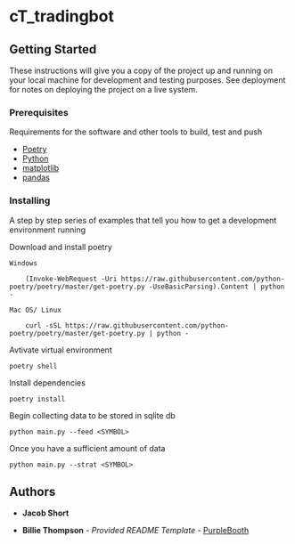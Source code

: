 # cT_tradingbot




## Getting Started

These instructions will give you a copy of the project up and running on
your local machine for development and testing purposes. See deployment
for notes on deploying the project on a live system.

### Prerequisites

Requirements for the software and other tools to build, test and push 
- [Poetry](https://python-poetry.org/)
- [Python](https://www.python.org/)
- [matplotlib](https://matplotlib.org/)
- [pandas](https://pandas.pydata.org/)

### Installing

A step by step series of examples that tell you how to get a development
environment running

Download and install poetry 

    Windows

        (Invoke-WebRequest -Uri https://raw.githubusercontent.com/python-poetry/poetry/master/get-poetry.py -UseBasicParsing).Content | python -

    Mac OS/ Linux

        curl -sSL https://raw.githubusercontent.com/python-poetry/poetry/master/get-poetry.py | python -

Avtivate virtual environment

    poetry shell

Install dependencies

    poetry install

Begin collecting data to be stored in sqlite db

    python main.py --feed <SYMBOL>

Once you have a sufficient amount of data

    python main.py --strat <SYMBOL>


## Authors

  - **Jacob Short** 


  - **Billie Thompson** - *Provided README Template* -
    [PurpleBooth](https://github.com/PurpleBooth)






